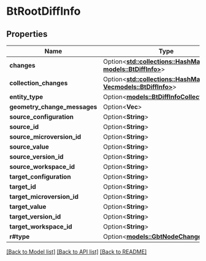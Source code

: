 # BtRootDiffInfo

## Properties

Name | Type | Description | Notes
------------ | ------------- | ------------- | -------------
**changes** | Option<[**std::collections::HashMap<String, models::BtDiffInfo>**](BTDiffInfo.md)> |  | [optional]
**collection_changes** | Option<[**std::collections::HashMap<String, Vec<models::BtDiffInfo>>**](Vec.md)> |  | [optional]
**entity_type** | Option<[**models::BtDiffInfoCollectionType**](BTDiffInfoCollectionType.md)> |  | [optional]
**geometry_change_messages** | Option<**Vec<String>**> |  | [optional]
**source_configuration** | Option<**String**> |  | [optional]
**source_id** | Option<**String**> |  | [optional]
**source_microversion_id** | Option<**String**> |  | [optional]
**source_value** | Option<**String**> |  | [optional]
**source_version_id** | Option<**String**> |  | [optional]
**source_workspace_id** | Option<**String**> |  | [optional]
**target_configuration** | Option<**String**> |  | [optional]
**target_id** | Option<**String**> |  | [optional]
**target_microversion_id** | Option<**String**> |  | [optional]
**target_value** | Option<**String**> |  | [optional]
**target_version_id** | Option<**String**> |  | [optional]
**target_workspace_id** | Option<**String**> |  | [optional]
**r#type** | Option<[**models::GbtNodeChange**](GBTNodeChange.md)> |  | [optional]

[[Back to Model list]](../README.md#documentation-for-models) [[Back to API list]](../README.md#documentation-for-api-endpoints) [[Back to README]](../README.md)


